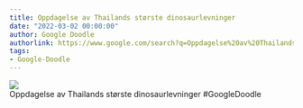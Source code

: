 ```yaml
---
title: Oppdagelse av Thailands største dinosaurlevninger
date: "2022-03-02 00:00:00"
author: Google Doodle
authorlink: https://www.google.com/search?q=Oppdagelse%20av%20Thailands%20st%C3%B8rste%20dinosaurlevninger
tags:
- Google-Doodle
---
```

<img src="https://www.google.com/logos/doodles/2022/discovery-of-thailands-largest-dinosaur-remains-6753651837109364-law.gif" referrerpolicy="no-referrer"><br>Oppdagelse av Thailands største dinosaurlevninger #GoogleDoodle